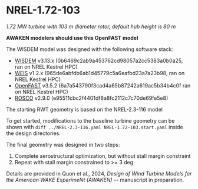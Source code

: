 # NREL-1.72-103
_1.72 MW turbine with 103 m diameter rotor, default hub height is 80 m_

**AWAKEN modelers should use this OpenFAST model**

The WISDEM model was designed with the following software stack:

* [WISDEM](https://github.com/WISDEM/WISDEM) v3.13.x (0b6469c2ab9a453762cd98057a2cc5383a0b0a25, ran on NREL Kestrel HPC)
* [WEIS](https://github.com/WISDEM/WEIS) v1.2.x (965de6abfdb6ab1d45779c5a6eafbd23a7a23b98, ran on NREL Kestrel HPC)
* [OpenFAST](https://github.com/OpenFAST/openfast) v3.5.2 (6a7a543790f3cad4a65b87242a619ac5b34b4c0f ran on NREL Kestrel HPC)
* [ROSCO](https://github.com/NREL/ROSCOA) v2.9.0 (e95511cbc2f4401df8a8fc2112c7c70de69fe5e8)

The starting RWT geometry is based on the NREL-2.3-116 model

To get started, modifications to the baseline turbine geometry can be shown with
`diff ../NREL-2.3-116.yaml NREL-1.72-103.start.yaml` inside the design directories.

The final geometry was designed in two steps:

1. Complete aerostructural optimization, but without stall margin constraint
2. Repeat with stall margin constrained to >= 3 deg

Details are provided in Quon et al., 2024, _Design of Wind Turbine Models for the American WAKE ExperimeNt (AWAKEN)_ -- manuscript in preparation.
